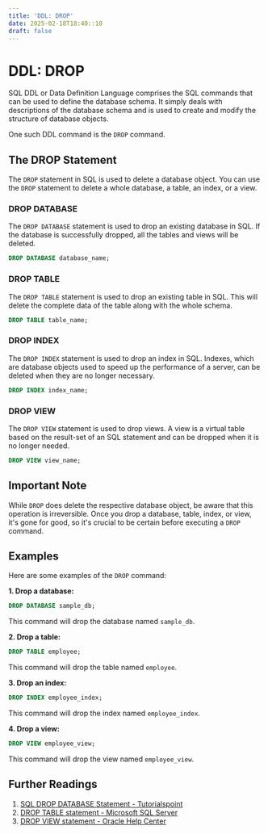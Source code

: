 ```yaml
---
title: 'DDL: DROP'
date: 2025-02-18T18:40::10
draft: false
---
```


# DDL: DROP

SQL DDL or Data Definition Language comprises the SQL commands that can be used to define the database schema. It simply deals with descriptions of the database schema and is used to create and modify the structure of database objects.

One such DDL command is the `DROP` command.

## The DROP Statement

The `DROP` statement in SQL is used to delete a database object. You can use the `DROP` statement to delete a whole database, a table, an index, or a view.

### DROP DATABASE

The `DROP DATABASE` statement is used to drop an existing database in SQL. If the database is successfully dropped, all the tables and views will be deleted.

```sql
DROP DATABASE database_name;
```

### DROP TABLE

The `DROP TABLE` statement is used to drop an existing table in SQL. This will delete the complete data of the table along with the whole schema.

```sql
DROP TABLE table_name;
```

### DROP INDEX

The `DROP INDEX` statement is used to drop an index in SQL. Indexes, which are database objects used to speed up the performance of a server, can be deleted when they are no longer necessary.

```sql
DROP INDEX index_name;
```

### DROP VIEW

The `DROP VIEW` statement is used to drop views. A view is a virtual table based on the result-set of an SQL statement and can be dropped when it is no longer needed.

```sql
DROP VIEW view_name;
```

## Important Note

While `DROP` does delete the respective database object, be aware that this operation is irreversible. Once you drop a database, table, index, or view, it's gone for good, so it's crucial to be certain before executing a `DROP` command.

## Examples

Here are some examples of the `DROP` command:

**1. Drop a database:**

```sql
DROP DATABASE sample_db;
```

This command will drop the database named `sample_db`.

**2. Drop a table:**

```sql
DROP TABLE employee;
```

This command will drop the table named `employee`.

**3. Drop an index:**

```sql
DROP INDEX employee_index;
```

This command will drop the index named `employee_index`.

**4. Drop a view:**

```sql
DROP VIEW employee_view;
```

This command will drop the view named `employee_view`.

## Further Readings

1. [SQL DROP DATABASE Statement - Tutorialspoint](https://www.tutorialspoint.com/sql/sql-drop-database.htm)
2. [DROP TABLE statement - Microsoft SQL Server](https://docs.microsoft.com/en-us/sql/t-sql/statements/drop-table-transact-sql?view=sql-server-ver15)
3. [DROP VIEW statement - Oracle Help Center](https://docs.oracle.com/en/database/oracle/oracle-database/21/sqlrf/DROP-TABLE.html)
